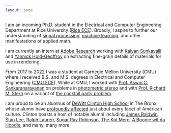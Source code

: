 ```yaml
---
layout: page
---
```


I am an incoming Ph.D. student in the Electrical and Computer 
Engineering Department at Rice University ([Rice ECE][rice]). Broadly, I aspire to 
further our understanding of [signal processing][sp], [machine learning][ml], and
other manifestations of applied math.

I am currently an intern at [Adobe Research][adobe] working with [Kalyan Sunkavalli][ks] and 
[Yannick Hold-Geoffroy][yhg] on extracting fine-grain details of materials 
for use in rendering.

From 2017 to 2022 I was a student at Carnegie Mellon University (CMU) where I 
received B.S. and M.S. degrees in Electrical and Computer Engineering ([CMU ECE][ece]). While at 
CMU, I worked with [Prof. Aswin C. Sankaranarayanan][aswin] on problems in 
[photometric stereo][ps] and with [Prof. Richard M. Stern][rich] on 
a variant of [the cocktail party problem][cpp]. 

I am proud to be an alumnus of [DeWitt Clinton High School][dwc] in The Bronx, whose alumni have 
[profoundly affected][copw] just about every facet of American culture. Clinton boasts a host of 
notable alumni including [James Baldwin][jb], [Stan Lee][sl], [Ralph Lauren][rl], [Sugar Ray Robinson][srr],
[The Kid Mero][mero], [A Boogie wit da Hoodie][abg], and many, many more.


[aswin]:    https://users.ece.cmu.edu/~saswin/
[rich]:     https://users.ece.cmu.edu/~rms/
[ps]:       https://en.wikipedia.org/wiki/Photometric_stereo
[cpp]:      https://en.wikipedia.org/wiki/Cocktail_party_effect
[ks]:       http://www.kalyans.org/
[yhg]:      https://yannickhold.com/
[cmu]:      https://www.cmu.edu/
[ece]:      https://www.ece.cmu.edu/
[rice]:     https://eceweb.rice.edu/
[adobe]:    https://research.adobe.com/
[sp]:       https://en.wikipedia.org/wiki/Digital_signal_processing
[ml]:       https://en.wikipedia.org/wiki/Machine_learning
[dwc]:      https://www.dewittclintonhs.com/
[dwc_alum]: https://en.wikipedia.org/wiki/DeWitt_Clinton_High_School#Notable_alumni
[jb]:       https://en.wikipedia.org/wiki/James_Baldwin
[sl]:       https://en.wikipedia.org/wiki/Stan_Lee
[rl]:       https://en.wikipedia.org/wiki/Ralph_Lauren
[abg]:      https://en.wikipedia.org/wiki/A_Boogie_wit_da_Hoodie
[mero]:     https://en.wikipedia.org/wiki/The_Kid_Mero
[srr]:      https://en.wikipedia.org/wiki/Sugar_Ray_Robinson
[copw]:     https://www.amazon.com/Castle-Parkway-Extraordinary-Influence-American/dp/188326930X